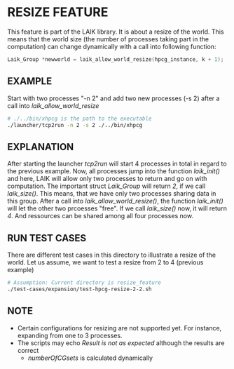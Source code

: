 # RESIZE FEATURE

This feature is part of the LAIK library. It is about a resize of the world. This means that the world size (the number of processes taking part in the computation) can change dynamically with a call into following function:

```C
Laik_Group *newworld = laik_allow_world_resize(hpcg_instance, k + 1);
```

## EXAMPLE

Start with two processes "-n 2" and add two new processes (-s 2) after a call into *laik_allow_world_resize*

```bash
# ./../bin/xhpcg is the path to the executable
./launcher/tcp2run -n 2 -s 2 ./../bin/xhpcg
```

## EXPLANATION

After starting the launcher *tcp2run* will start 4 processes in total in regard to the previous example. Now, all processes jump into the function *laik_init()* and here, LAIK will allow only two processes to return and go on with computation. The important struct *Laik_Group* will return *2*, if we call *laik_size()*. This means, that we have only two processes sharing data in this group.
After a call into *laik_allow_world_resize()*, the function *laik_init()* will let the other two prcoesses "free". If we call *laik_size()* now, it will return *4*. And ressources can be shared among all four processes now.

## RUN TEST CASES

There are different test cases in this directory to illustrate a resize of the world.
Let us assume, we want to test a resize from 2 to 4 (previous example)

```bash
# Assumption: Current directory is resize_feature
./test-cases/expansion/test-hpcg-resize-2-2.sh
```

## NOTE

* Certain configurations for resizing are not supported yet. For instance, expanding from one to 3 processes.
* The scripts may echo *Result is not as expected* although the results are correct
  * *numberOfCGsets* is calculated dynamically
  
